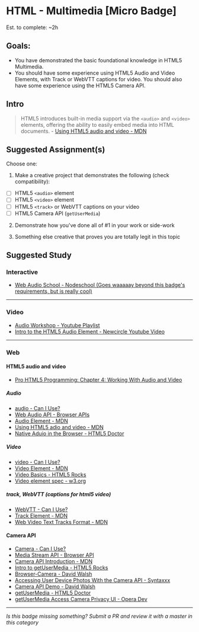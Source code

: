 HTML - Multimedia [Micro Badge]
=================================================

Est. to complete: ~2h


Goals:
------

- You have demonstrated the basic foundational knowledge in HTML5 Multimedia.
- You should have some experience using HTML5 Audio and Video Elements, with Track or WebVTT captions for video. You should also have some experience using the HTML5 Camera API.


Intro
-----

> HTML5 introduces built-in media support via the `<audio>` and `<video>` elements, offering the ability to easily embed media into HTML documents. - [Using HTML5 audio and video - MDN](https://developer.mozilla.org/en-US/docs/Web/Guide/HTML/Using_HTML5_audio_and_video)



Suggested Assignment(s)
-----------------------

Choose one:

1) Make a creative project that demonstrates the following (check compatibility):  
- [ ] HTML5 `<audio>` element
- [ ] HTML5 `<video>` element
- [ ] HTML5 `<track>` or WebVTT captions on your video
- [ ] HTML5 Camera API (`getUserMedia`)
 
2) Demonstrate how you've done all of #1 in your work or side-work

3) Something else creative that proves you are totally legit in this topic


Suggested Study
---------------

### Interactive

- [Web Audio School - Nodeschool (Goes waaaaay beyond this badge's requirements, but is really cool)](https://github.com/mmckegg/web-audio-school)


-----


### Video

- [Audio Workshop - Youtube Playlist](https://youtu.be/hsSXzdn_0Gg?list=PLlkGN-8wjPHU8nOkwBtVusgSahMiU9-et)
- [Intro to the HTML5 Audio Element - Newcircle Youtube Video](https://www.youtube.com/watch?v=gcc0Jgot6Ts)


-----


### Web

#### HTML5 audio and video

  - [Pro HTML5 Programming:  Chapter 4: Working With Audio and Video](http://apress.jensimmons.com/v5/pro-html5-programming/ch4.html)
  	
##### Audio

  - [audio - Can I Use?](http://caniuse.com/#search=audio)
  - [Web Audio API - Browser APIs](http://browserapis.wtf/browserapis/audio.html)
  - [Audio Element - MDN](https://developer.mozilla.org/en-US/docs/Web/HTML/Element/audio)
  - [Using HTML5 adio and video - MDN](https://developer.mozilla.org/en-US/docs/Web/Guide/HTML/Using_HTML5_audio_and_video)
  - [Native Aduio in the Browser - HTML5 Doctor](http://html5doctor.com/native-audio-in-the-browser/)
  	
##### Video

  - [video - Can I Use?](http://caniuse.com/#search=video)
  - [Video Element - MDN](https://developer.mozilla.org/en-US/docs/Web/HTML/Element/video)
  - [Video Basics - HTML5 Rocks](http://www.html5rocks.com/en/tutorials/video/basics/)
  - [Video element spec - w3.org](https://www.w3.org/TR/html-markup/video.html)

##### track, WebVTT (captions for html5 video)

  - [WebVTT - Can I Use?](http://caniuse.com/#feat=webvtt)
  - [Track Element - MDN](https://developer.mozilla.org/en-US/docs/Web/HTML/Element/track)
  - [Web Video Text Tracks Format - MDN](https://developer.mozilla.org/en-US/docs/Web/API/Web_Video_Text_Tracks_Format)

#### Camera API

  - [Camera - Can I Use?](http://caniuse.com/#search=camera)
  - [Media Stream API - Browser API](http://browserapis.wtf/browserapis/mediastream.html)
  - [Camera API Introduction - MDN](https://developer.mozilla.org/en-US/docs/Mozilla/Firefox_OS/API/Camera_API/Introduction)
  - [Intro to getUserMedia - HTML5 Rocks](http://www.html5rocks.com/en/tutorials/getusermedia/intro/)
  - [Browser-Camera - David Walsh](https://davidwalsh.name/browser-camera)
  - [Accessing User Device Photos With the Camera API - Syntaxxx](http://www.syntaxxx.com/accessing-user-device-photos-with-the-html5-camera-api/)
  - [Camera API Demo - David Walsh](https://www.davidwalsh.name/demo/camera.php)
  - [getUserMedia - HTML5 Doctor](http://html5doctor.com/getusermedia/)
  - [getUserMedia Access Camera Privacy UI - Opera Dev](https://dev.opera.com/articles/getusermedia-access-camera-privacy-ui/)


-----

*Is this badge missing something? Submit a PR and review it with a master in this category*
